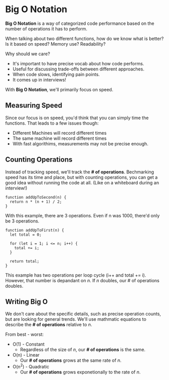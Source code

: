 # Big O Notation
**Big O Notation** is a way of categorized code performance based on the number of operations it has to perform.

When talking about two different functions, how do we know what is better? Is it based on speed? Memory use? Readability?

Why should we care?
- It's important to have precise vocab about how code performs.
- Useful for discussing trade-offs between different approaches.
- When code slows, identifying pain points.
- It comes up in interviews!

With **Big O Notation**, we'll primarily focus on speed.

## Measuring Speed
Since our focus is on speed, you'd think that you can simply time the functions. That leads to a few issues though:
- Different Machines will record different times
- The same machine will record different times
- With fast algorithims, measurements may not be precise enough.

## Counting Operations
Instead of tracking speed, we'll track the **# of operations**. Bechmarking speed has its time and place, but with counting operations, you can get a good idea without running the code at all. (Like on a whiteboard during an interview!)

```
function addUpToSecond(n) {
  return n * (n + 1) / 2;
}
```
With this example, there are 3 operations. Even if n was 1000, there'd only be 3 operations.

```
function addUpToFirst(n) {
  let total = 0;

  for (let i = 1; i <= n; i++) {
    total += i;
  }

  return total;
}
```
This example has two operations per loop cycle (i++ and total += i). However, that number is depandant on *n*. If *n* doubles, our # of operations doubles.

## Writing Big O
We don't care about the specific details, such as precise operation counts, but are looking for general trends. We'll use mathmatic equations to describe the **# of operations** relative to *n*.

From best - worst:
- O(1) - Constant
  - Regardless of the size of *n*, our **# of operations** is the same.
- O(n) - Linear
  - Our **# of operations** grows at the same rate of *n*.
- O(n<sup>2</sup>) - Quadratic
  - Our **# of operations** grows exponetionally to the rate of *n*.
